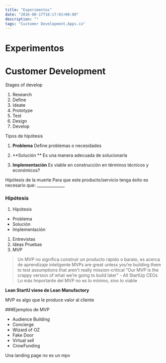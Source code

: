 ```yaml
---
title: "Experimentos"
date: "2016-08-17T16:17:01+00:00"
description: ""
tags: "Customer Development,Apps.co"
---
```

# Experimentos 

# Customer Development

Stages of develop

1. Research
1. Define
1. Ideate
1. Prototype
1. Test
1. Design
1. Develop

Tipos de hipótesis

1. **Problema**
    Define problemas o necesidades

1. **Solución **
    Es una manera adecuada de solucionarla

1. **Implementación**
    Es viable en construcción en términos técnicos y económicos?

Hipótesis de la muerte
    Para que este producto/servicio tenga éxito es necesario que: ______________


### Hipótesis

1. Hipótesis
- Problema
- Solución  
- Implementación
1. Entrevistas
1. Ideas Pruebas
1. MVP
> Un MVP no significa construir un producto rápido o barato, es acerca de aprendizaje inteligente
> MVPs are great unless you’re building them to test assumptions that aren’t really mission-critical
> “Our MVP is the crappy version of what we’re going to build later” - All StartUp CEOs
Lo más Importante del MVP no es lo mínimo, sino lo viable

**Lean StartU viene de Lean Manufactory**

MVP es algo que le produce valor al cliente

###Ejemplos de MVP 
- Audience Building 
- Concierge
- Wizard of OZ
- Fake Door
- Virtual sell
- CrowFunding

Una landing page no es un mpv

